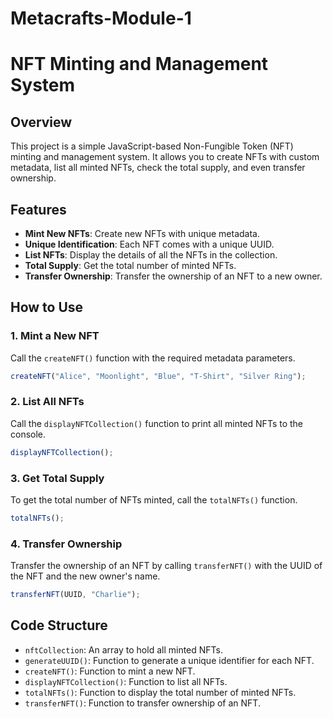 # Metacrafts-Module-1


# NFT Minting and Management System

## Overview

This project is a simple JavaScript-based Non-Fungible Token (NFT) minting and management system. It allows you to create NFTs with custom metadata, list all minted NFTs, check the total supply, and even transfer ownership.

## Features

- **Mint New NFTs**: Create new NFTs with unique metadata.
- **Unique Identification**: Each NFT comes with a unique UUID.
- **List NFTs**: Display the details of all the NFTs in the collection.
- **Total Supply**: Get the total number of minted NFTs.
- **Transfer Ownership**: Transfer the ownership of an NFT to a new owner.

## How to Use

### 1. Mint a New NFT

Call the `createNFT()` function with the required metadata parameters.

```javascript
createNFT("Alice", "Moonlight", "Blue", "T-Shirt", "Silver Ring");
```

### 2. List All NFTs

Call the `displayNFTCollection()` function to print all minted NFTs to the console.

```javascript
displayNFTCollection();
```

### 3. Get Total Supply

To get the total number of NFTs minted, call the `totalNFTs()` function.

```javascript
totalNFTs();
```

### 4. Transfer Ownership

Transfer the ownership of an NFT by calling `transferNFT()` with the UUID of the NFT and the new owner's name.

```javascript
transferNFT(UUID, "Charlie");
```

## Code Structure

- `nftCollection`: An array to hold all minted NFTs.
- `generateUUID()`: Function to generate a unique identifier for each NFT.
- `createNFT()`: Function to mint a new NFT.
- `displayNFTCollection()`: Function to list all NFTs.
- `totalNFTs()`: Function to display the total number of minted NFTs.
- `transferNFT()`: Function to transfer ownership of an NFT.
